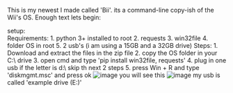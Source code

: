 This is my newest I made called 'Bii'.
its a command-line copy-ish of the Wii's OS.
Enough text lets begin:

setup:  
  Requirements:
    1. python 3+ installed to root
    2. requests
    3. win32file
    4. folder OS in root
    5. 2 usb's (i am using a 15GB and a 32GB drive)
  Steps:
    1. Download and extract the files in the zip file
    2. copy the OS folder in your C:\ drive
    3. open cmd and type 'pip install win32file, requests' 
    4. plug in one usb if the letter is d:\ skip th next 2 steps
    5. press Win + R and type 'diskmgmt.msc' and press ok ![image](https://user-images.githubusercontent.com/108491891/231522349-e678c524-c987-4754-8dd5-ac2f4521ab43.png) you will see this ![image](https://user-images.githubusercontent.com/108491891/231523334-702b49d4-0e03-45b0-b92d-a40a53f627bf.png) my usb is called 'example drive (E:)'

    
